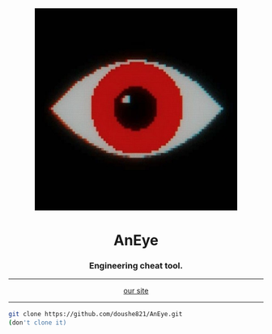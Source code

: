 <!-- README.md -->

<div align="center">
  <img src="./readme/image.png" alt="An Eye Watching You" width="400"/>
</div>

<h1 align="center">AnEye</h1>
<h3 align="center">Engineering cheat tool.</h3>

---

<p align="center">
  <a href="https://eyeai-barkir.amvera.io/">
    our site

  </a>
</p>

---

```bash
git clone https://github.com/doushe821/AnEye.git
(don't clone it)
```
